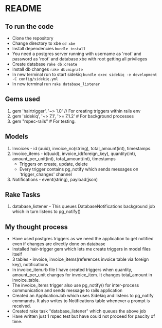 # README

## To run the code
- Clone the repository
- Change directory to xbe `cd xbe` 
- Install dependencies `bundle install`
- You need a postgres server running with username as 'root' and password as 'root' and database xbe with root getting all privileges
- Create database `rake db:create`
- Install db changes `rake db:migrate`
- In new terminal run to start sidekiq `bundle exec sidekiq -e development -C config/sidekiq.yml`
- In new terminal run `rake database_listener`

## Gems used
1. gem 'hairtrigger', '~> 1.0' // For creating triggers within rails env
2. gem 'sidekiq', '~> 7.1', '>= 7.1.2' # For background processes
3. gem "rspec-rails" # For testing.

## Models
1. Invoices - id (uuid), invoice_no(string), total_amount(int), timestamps
2. Invoice_items - id(uuid), invoice_id(foreign_key), quantity(int), amount_per_unit(int), total_amount(int), timestamps
   - Triggers on create, update, delete
   - Every trigger contains pg_notify which sends messages on 'trigger_changes' channel
3. Notifications - event(string), payload(json)

## Rake Tasks
1. database_listener - This queues DatabaseNotifications background job which in turn listens to pg_notify()

## My thought process
- Have used postgres triggers as we need the application to get notified even if changes are directly done on database 
- Installed hair-trigger gem which lets me create triggers in model files itself
- 3 tables - invoice, invoice_items(references invoice table via foreign key), notifications
- In invoice_item.rb file I have created triggers when quantity, amount_per_unit changes for invoice_item. It changes total_amount in invoice_table. 
- The invoice_items trigger also use pg_notify() for inter-process communication and sends message to rails application
- Created an ApplicationJob which uses Sidekiq and listens to pg_notify commands. It also writes to Notifications table whenever a prompt is received. 
- Created rake task "database_listener" which queues the above job
- Have written just 1 rspec test but have could not proceed for paucity of time. 


